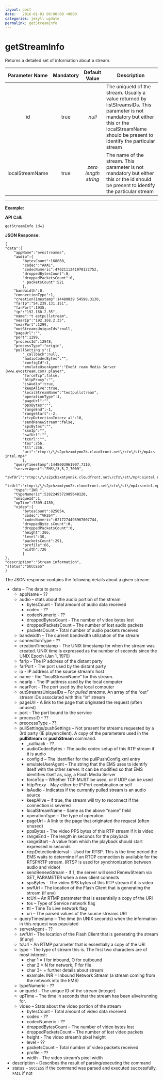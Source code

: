 ```yaml
---
layout: post
date:   2016-01-01 00:00:00 +0000
categories: jekyll update
permalink: getStreamInfo
---
```


# getStreamInfo

Returns a detailed set of information about a stream.

| **Parameter Name** | **Mandatory** |  **Default Value**   | **Description**                          |
| :----------------: | :-----------: | :------------------: | ---------------------------------------- |
|         id         |     true      |        *null*        | The uniqueId of the stream. Usually a value returned by listStreamsIDs. This parameter is not mandatory but either this or the localStreamName should be present to identify the particular stream |
|  localStreamName   |     true      | *zero length string* | The name of the stream. This parameter is not mandatory but either this or the id should be present to identify the particular stream |



------

**Example:**

**API Call:**

``` 
getStreamInfo id=1
```

**JSON Response:**

``` 
{
"data":{
    "appName":"evostreamms",
    "audio":{
        "bytesCount":168860,
        "codec":"AAAC",
        "codecNumeric":4702111241970122752,
        "droppedBytesCount":0,
        "droppedPacketsCount":0,
        " packetsCount":521
        },
    "bandwidth":0,
    "connectionType":1,
    "creationTimestamp":14480039 54598.3130,
    "farIp":"54.239.131.151",
    "farPort":1935,
    "ip":"192.168.2.35",
    "name":"t estpullstream",
    "nearIp":"192.168.2.35",
    "nearPort":1299,
    "outStreamsUniqueIds":null,
    "pageUrl":"",
    "port":1299,
    "processId":12848,
    "processType":"origin",
    "pullSetting s":{
        "_callback":null,
        "audioCodecBytes":"",
        "configId":1,
        "emulateUserAgent":"EvoSt ream Media Server (www.evostream.com) player",
        "forceTcp":false,
        "httpProxy":"",
        "isAudio":true,
        "keepAlive":true,
        "localStreamName":"testpullstream",
        "operationType":1,
        "pageUrl":"",
        "ppsBytes":"",
        "rangeEnd":-1,
        "rangeStart":-2,
        "rtcpDetectionInterv al":10,
        "sendRenewStream":false,
        "spsBytes":"",
        "ssmIp":"",
        "swfUrl":"",
        "tcUrl":"",
        "tos":256,
        "ttl":256,
        "uri":"rtmp:\/\/s2pchzxmtymn2k.cloudfront.net\/cfx\/st\/mp4:s intel.mp4"
        },
    "queryTimestamp":1448003961907.7310,
    "serverAgent":"FMS\/3,5,7,7009",
    "swfUrl":"rtmp:\/\/s2pchzxmtymn2k.cloudfront.net\/cfx\/st\/mp4:sintel.mp4",
    "tcUrl":"rtmp:\/\/s2pchzxmtymn2k.cloudfront.net\/cfx\/st\/mp4:sintel.mp4",
    "type":"INR ",
    "typeNumeric":5282249572905648128,
    "uniqueId":1,
    "upTime":7309.4180,
    "video":{
        "bytesCount":825054,
        "codec":"VH264",
        "codecNumeric":6217274493967007744,
        "droppedByte sCount":0,
        "droppedPacketsCount":0,
        "height":306,
        "level":30,
        "packetsCount":291,
        "profile":66,
        "width":720
        }
},
"description":"Stream information",
"status":"SUCCESS"
}
```

The JSON response contains the following details about a given stream:

- data – The data to parse
  - appName - ??
  - audio – stats about the audio portion of the stream
    - bytesCount - Total amount of audio data received
    - codec - ??
    - codecNumeric - ??
    - droppedBytesCount - The number of video bytes lost
    - droppedPacketsCount – The number of lost audio packets
    - packetsCount – Total number of audio packets received
  - bandwidth – The current bandwidth utilization of the stream
  - connectionType - ??
  - creationTimestamp – The UNIX timestamp for when the stream was created. UNIX time is expressed as the number of seconds since the UNIX Epoch (Jan 1, 1970)
  - farIp - The IP address of the distant party
  - farPort - The port used by the distant party
  - ip - IP address of the source stream’s host
  - name – the “localStreamName” for this stream.
  - nearIp - The IP address used by the local computer
  - nearPort - The port used by the local computer
  - outStreamsUniqueIDs – *For pulled streams*. An array of the “out” stream IDs associated with this “in” stream
  - pageUrl - A link to the page that originated the request (often unused)
  - port - The port bound to the service
  - processID - ??
  - preocessType - ??
  - pullSettings/pushSettings – Not present for streams requested by a 3rd party (IE player/client). A copy of the parameters used in the **pullStream** or **pushStream** command.
    - \_callback - ??
    - audioCodecBytes - The audio codec setup of this RTP stream if it is audio
    - configId – The identifier for the pullPushConfig.xml entry
    - emulateUserAgent – The string that the EMS uses to identify itself with the other server. It can be modified so that EMS identifies itself as, say, a Flash Media Server
    - forceTcp – Whether TCP MUST be used, or if UDP can be used
    - httpProxy - May either be IP:Port combination or self
    - isAudio - Indicates if the currently pulled stream is an audio source
    - keepAlive – If true, the stream will try to reconnect if the connection is severed
    - localStreamName – Same as the above “name” field
    - operationType – The type of operation
    - pageUrl – A link to the page that originated the request (often unused)
    - ppsBytes - The video PPS bytes of this RTP stream if it is video
    - rangeEnd - The length in seconds for the playback
    - rangeStart - A value from which the playback should start expressed in seconds
    - rtcpDetectionInterval – Used for RTSP. This is the time period the EMS waits to determine if an RTCP connection is available for the RTSP/RTP stream. (RTSP is used for synchronization between audio and video)
    - sendRenewStream - If 1, the server will send RenewStream via SET\_PARAMETER when a new client connects
    - spsBytes - The video SPS bytes of this RTP stream if it is video
    - swfUrl – The location of the Flash Client that is generating the stream (if any)
    - tcUrl – An RTMP parameter that is essentially a copy of the URI
    - tos – Type of Service network flag
    - ttl – Time To Live network flag
    - uri – The parsed values of the source streams URI
  - queryTimestamp – The time (in UNIX seconds) when the information in this request was populated
  - serverAgent - ??
  - swfUrl - The location of the Flash Client that is generating the stream (if any)
  - tcUrl - An RTMP parameter that is essentially a copy of the URI
  - type – The type of stream this is. The first two characters are of most interest:
    - char 1 = I for inbound, O for outbound
    - char 2 = N for network, F for file
    - char 3+ = further details about stream
    - example: INR = Inbound Network Stream (a stream coming from the network into the EMS)
  - typeNumeric - ??
  - uniqueId – The unique ID of the stream (integer)
  - upTime – The time in seconds that the stream has been alive/running for.
  - video – Stats about the video portion of the stream
    - bytesCount - Total amount of video data received
    - codec - ??
    - codecNumeric - ??
    - droppedBytesCount – The number of video bytes lost
    - droppedPacketsCount – The number of lost video packets
    - height - The video stream’s pixel height
    - level - ??
    - packetsCount – Total number of video packets received
    - profile - ??
    - width - The video stream’s pixel width
- description – Describes the result of parsing/executing the command
- status – `SUCCESS` if the command was parsed and executed successfully, `FAIL` if not
